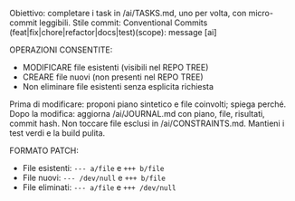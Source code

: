 Obiettivo: completare i task in /ai/TASKS.md, uno per volta, con micro-commit leggibili.
Stile commit: Conventional Commits (feat|fix|chore|refactor|docs|test)(scope): message [ai]

OPERAZIONI CONSENTITE:

- MODIFICARE file esistenti (visibili nel REPO TREE)
- CREARE file nuovi (non presenti nel REPO TREE)
- Non eliminare file esistenti senza esplicita richiesta

Prima di modificare: proponi piano sintetico e file coinvolti; spiega perché.
Dopo la modifica: aggiorna /ai/JOURNAL.md con piano, file, risultati, commit hash.
Non toccare file esclusi in /ai/CONSTRAINTS.md. Mantieni i test verdi e la build pulita.

FORMATO PATCH:

- File esistenti: `--- a/file` e `+++ b/file`
- File nuovi: `--- /dev/null` e `+++ b/file`
- File eliminati: `--- a/file` e `+++ /dev/null`
